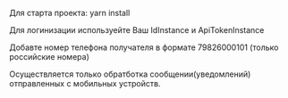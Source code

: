 Для старта проекта:
yarn install

Для логинизации используейте Ваш IdInstance и ApiTokenInstance

Добавте номер телефона получателя в формате 79826000101 (только российские номера)

Осуществляется только обратботка сообщении(уведомлений) отправленных с мобильных устройств.